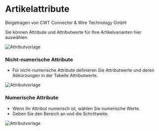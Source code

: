 <!-- add-breadcrumbs -->
# Artikelattribute
<span class="text-muted contributed-by">Beigetragen von CWT Connector & Wire Technology GmbH</span>

Sie können Attribute und Attributwerte für Ihre Artikelvarianten hier auswählen.

<img class="screenshot" alt="Attributvorlage" src="/docs/assets/img/stock/item-attribute.png">

### Nicht-numerische Attribute

* Für nicht-numerische Attribute definieren Sie Attributwerte und deren Abkürzungen in der Tabelle Attributwerte.

<img class="screenshot" alt="Attributvorlage" src="/docs/assets/img/stock/item-attribute-non-numeric.png">

### Numerische Attribute

* Wenn Ihr Attribut numerisch ist, wählen Sie numerische Werte.
* Geben Sie den Bereich an und die Schrittweite.

<img class="screenshot" alt="Attributvorlage" src="/docs/assets/img/stock/item-attribute-numeric.png">

